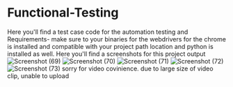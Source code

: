 # Functional-Testing
Here you'll find a test case code for the automation testing and 
Requirements- make sure to your binaries for the webdrivers for the chrome is installed and compatible with your project path location and python is installed as well.
Here you'll find a screenshots for this project output![Screenshot (69)](https://github.com/Shadabbbb/Functional-Testing/assets/115717561/ca92887b-3869-458c-a81d-e7540312255f)
![Screenshot (70)](https://github.com/Shadabbbb/Functional-Testing/assets/115717561/204b0ad1-ce58-44b4-8a05-4e4718089210)
![Screenshot (71)](https://github.com/Shadabbbb/Functional-Testing/assets/115717561/f9d243d4-2380-4317-9330-006ae5f22a47)
![Screenshot (72)](https://github.com/Shadabbbb/Functional-Testing/assets/115717561/cf52f646-bda6-4690-8230-5a8ee0a7ee99)
![Screenshot (73)](https://github.com/Shadabbbb/Functional-Testing/assets/115717561/5744fb67-eb84-4ce9-869d-3e062be2da68)
sorry for video covinience. due to large size of video clip, unable to upload
